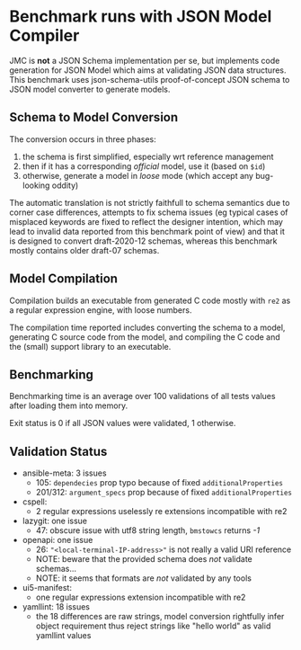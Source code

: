 # Benchmark runs with JSON Model Compiler

JMC is **not** a JSON Schema implementation per se, but implements code generation
for JSON Model which aims at validating JSON data structures.
This benchmark uses json-schema-utils proof-of-concept JSON schema to JSON model
converter to generate models.

## Schema to Model Conversion

The conversion occurs in three phases:

1. the schema is first simplified, especially wrt reference management
2. then if it has a corresponding _official_ model, use it (based on `$id`)
3. otherwise, generate a model in _loose_ mode (which accept any bug-looking oddity)

The automatic translation is not strictly faithfull to schema semantics due to corner case
differences, attempts to fix schema issues (eg typical cases of misplaced keywords
are fixed to reflect the designer intention, which may lead to invalid data reported
from this benchmark point of view) and that it is designed to convert draft-2020-12 schemas,
whereas this benchmark mostly contains older draft-07 schemas.

## Model Compilation

Compilation builds an executable from generated C code mostly with `re2` as a regular
expression engine, with loose numbers.

The compilation time reported includes converting the schema to a model,
generating C source code from the model, and compiling the C code and the (small)
support library to an executable.

## Benchmarking

Benchmarking time is an average over 100 validations of all tests values after
loading them into memory.

Exit status is 0 if all JSON values were validated, 1 otherwise.

## Validation Status

- ansible-meta: 3 issues
  - 105: `dependecies` prop typo because of fixed `additionalProperties`
  - 201/312: `argument_specs` prop because of fixed `additionalProperties`
- cspell:
  - 2 regular expressions uselessly re extensions incompatible with re2
- lazygit: one issue
  - 47: obscure issue with utf8 string length, `bmstowcs` returns _-1_
- openapi: one issue
  - 26: `"<local-terminal-IP-address>"` is not really a valid URI reference
  - NOTE: beware that the provided schema does _not_ validate schemas…
  - NOTE: it seems that formats are _not_ validated by any tools
- ui5-manifest:
  - one regular expressions extension incompatible with re2
- yamllint: 18 issues
  - the 18 differences are raw strings, model conversion rightfully infer object requirement
    thus reject strings like "hello world" as valid yamllint values
